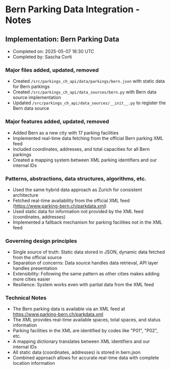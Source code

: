 # Bern Parking Data Integration - Notes

## Implementation: Bern Parking Data
- Completed on: 2025-05-07 16:30 UTC
- Completed by: Sascha Corti

### Major files added, updated, removed
- Created `/src/parkings_ch_api/data/parkings/bern.json` with static data for Bern parkings
- Created `/src/parkings_ch_api/data_sources/bern.py` with Bern data source implementation
- Updated `/src/parkings_ch_api/data_sources/__init__.py` to register the Bern data source

### Major features added, updated, removed
- Added Bern as a new city with 17 parking facilities
- Implemented real-time data fetching from the official Bern parking XML feed
- Included coordinates, addresses, and total capacities for all Bern parkings
- Created a mapping system between XML parking identifiers and our internal IDs

### Patterns, abstractions, data structures, algorithms, etc.
- Used the same hybrid data approach as Zurich for consistent architecture
- Fetched real-time availability from the official XML feed (https://www.parking-bern.ch/parkdata.xml)
- Used static data for information not provided by the XML feed (coordinates, addresses)
- Implemented a fallback mechanism for parking facilities not in the XML feed

### Governing design principles
- Single source of truth: Static data stored in JSON, dynamic data fetched from the official source
- Separation of concerns: Data source handles data retrieval, API layer handles presentation
- Extensibility: Following the same pattern as other cities makes adding more cities easier
- Resilience: System works even with partial data from the XML feed

### Technical Notes
- The Bern parking data is available via an XML feed at https://www.parking-bern.ch/parkdata.xml
- The XML provides real-time available spaces, total spaces, and status information
- Parking facilities in the XML are identified by codes like "P01", "P02", etc.
- A mapping dictionary translates between XML identifiers and our internal IDs
- All static data (coordinates, addresses) is stored in bern.json
- Combined approach allows for accurate real-time data with complete location information